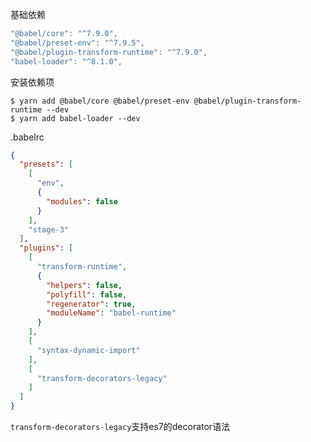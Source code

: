 基础依赖

```js
"@babel/core": "^7.9.0",
"@babel/preset-env": "^7.9.5",
"@babel/plugin-transform-runtime": "^7.9.0",
"babel-loader": "^8.1.0",

```



安装依赖项

```shell
$ yarn add @babel/core @babel/preset-env @babel/plugin-transform-runtime --dev
$ yarn add babel-loader --dev
```



.babelrc

```json
{
  "presets": [
    [
      "env",
      {
        "modules": false
      }
    ],
    "stage-3"
  ],
  "plugins": [
    [
      "transform-runtime",
      {
        "helpers": false,
        "polyfill": false,
        "regenerator": true,
        "moduleName": "babel-runtime"
      }
    ],
    [
      "syntax-dynamic-import"
    ],
    [
      "transform-decorators-legacy"
    ]
  ]
}
```

`transform-decorators-legacy`支持es7的decorator语法
